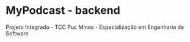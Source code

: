 # MyPodcast - backend

Projeto Integrado - TCC Puc Minas - Especialização em Engenharia de Software
